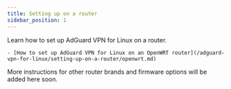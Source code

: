 ```yaml
---
title: Setting up on a router
sidebar_position: 1
---
```


Learn how to set up AdGuard VPN for Linux on a router.

```
- [How to set up AdGuard VPN for Linux on an OpenWRT router](/adguard-vpn-for-linux/setting-up-on-a-router/openwrt.md)
```

More instructions for other router brands and firmware options will be added here soon.
